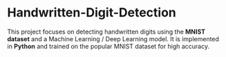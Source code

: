 # Handwritten-Digit-Detection
This project focuses on detecting handwritten digits using the **MNIST dataset** and a Machine Learning / Deep Learning model.   It is implemented in **Python** and trained on the popular MNIST dataset for high accuracy.
